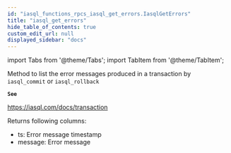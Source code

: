 ```yaml
---
id: "iasql_functions_rpcs_iasql_get_errors.IasqlGetErrors"
title: "iasql_get_errors"
hide_table_of_contents: true
custom_edit_url: null
displayed_sidebar: "docs"
---
```


import Tabs from '@theme/Tabs';
import TabItem from '@theme/TabItem';

Method to list the error messages produced in a transaction by `iasql_commit` or `iasql_rollback`

**`See`**

https://iasql.com/docs/transaction

Returns following columns:
- ts: Error message timestamp
- message: Error message
